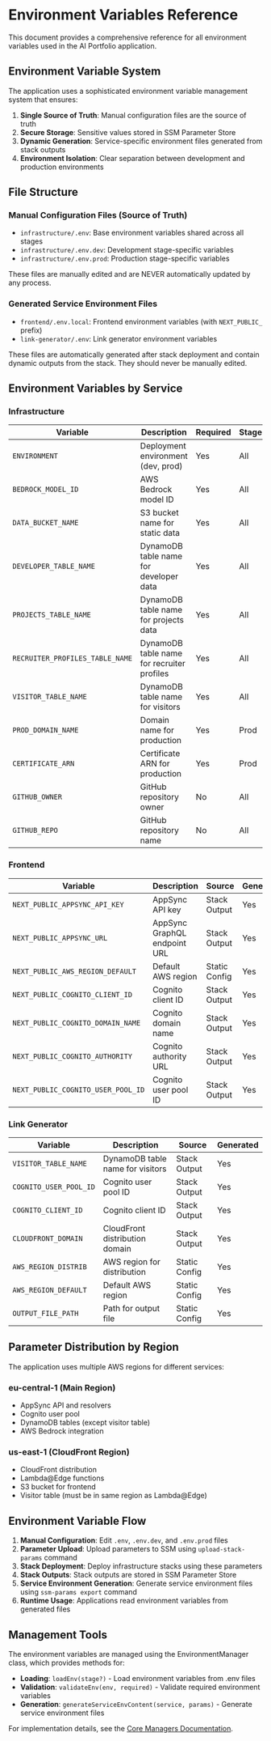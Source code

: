 # Environment Variables Reference

This document provides a comprehensive reference for all environment variables used in the AI Portfolio application.

## Environment Variable System

The application uses a sophisticated environment variable management system that ensures:

1. **Single Source of Truth**: Manual configuration files are the source of truth
2. **Secure Storage**: Sensitive values stored in SSM Parameter Store
3. **Dynamic Generation**: Service-specific environment files generated from stack outputs
4. **Environment Isolation**: Clear separation between development and production environments

## File Structure

### Manual Configuration Files (Source of Truth)

- `infrastructure/.env`: Base environment variables shared across all stages
- `infrastructure/.env.dev`: Development stage-specific variables
- `infrastructure/.env.prod`: Production stage-specific variables

These files are manually edited and are NEVER automatically updated by any process.

### Generated Service Environment Files

- `frontend/.env.local`: Frontend environment variables (with `NEXT_PUBLIC_` prefix)
- `link-generator/.env`: Link generator environment variables

These files are automatically generated after stack deployment and contain dynamic outputs from the stack. They should never be manually edited.

## Environment Variables by Service

### Infrastructure

| Variable                        | Description                                | Required | Stage | Region       |
| ------------------------------- | ------------------------------------------ | -------- | ----- | ------------ |
| `ENVIRONMENT`                   | Deployment environment (dev, prod)         | Yes      | All   | All          |
| `BEDROCK_MODEL_ID`              | AWS Bedrock model ID                       | Yes      | All   | eu-central-1 |
| `DATA_BUCKET_NAME`              | S3 bucket name for static data             | Yes      | All   | eu-central-1 |
| `DEVELOPER_TABLE_NAME`          | DynamoDB table name for developer data     | Yes      | All   | eu-central-1 |
| `PROJECTS_TABLE_NAME`           | DynamoDB table name for projects data      | Yes      | All   | eu-central-1 |
| `RECRUITER_PROFILES_TABLE_NAME` | DynamoDB table name for recruiter profiles | Yes      | All   | eu-central-1 |
| `VISITOR_TABLE_NAME`            | DynamoDB table name for visitors           | Yes      | All   | us-east-1    |
| `PROD_DOMAIN_NAME`              | Domain name for production                 | Yes      | Prod  | us-east-1    |
| `CERTIFICATE_ARN`               | Certificate ARN for production             | Yes      | Prod  | us-east-1    |
| `GITHUB_OWNER`                  | GitHub repository owner                    | No       | All   | eu-central-1 |
| `GITHUB_REPO`                   | GitHub repository name                     | No       | All   | eu-central-1 |

### Frontend

| Variable                           | Description                  | Source        | Generated |
| ---------------------------------- | ---------------------------- | ------------- | --------- |
| `NEXT_PUBLIC_APPSYNC_API_KEY`      | AppSync API key              | Stack Output  | Yes       |
| `NEXT_PUBLIC_APPSYNC_URL`          | AppSync GraphQL endpoint URL | Stack Output  | Yes       |
| `NEXT_PUBLIC_AWS_REGION_DEFAULT`   | Default AWS region           | Static Config | Yes       |
| `NEXT_PUBLIC_COGNITO_CLIENT_ID`    | Cognito client ID            | Stack Output  | Yes       |
| `NEXT_PUBLIC_COGNITO_DOMAIN_NAME`  | Cognito domain name          | Stack Output  | Yes       |
| `NEXT_PUBLIC_COGNITO_AUTHORITY`    | Cognito authority URL        | Stack Output  | Yes       |
| `NEXT_PUBLIC_COGNITO_USER_POOL_ID` | Cognito user pool ID         | Stack Output  | Yes       |

### Link Generator

| Variable               | Description                      | Source        | Generated |
| ---------------------- | -------------------------------- | ------------- | --------- |
| `VISITOR_TABLE_NAME`   | DynamoDB table name for visitors | Stack Output  | Yes       |
| `COGNITO_USER_POOL_ID` | Cognito user pool ID             | Stack Output  | Yes       |
| `COGNITO_CLIENT_ID`    | Cognito client ID                | Stack Output  | Yes       |
| `CLOUDFRONT_DOMAIN`    | CloudFront distribution domain   | Stack Output  | Yes       |
| `AWS_REGION_DISTRIB`   | AWS region for distribution      | Static Config | Yes       |
| `AWS_REGION_DEFAULT`   | Default AWS region               | Static Config | Yes       |
| `OUTPUT_FILE_PATH`     | Path for output file             | Static Config | Yes       |

## Parameter Distribution by Region

The application uses multiple AWS regions for different services:

### eu-central-1 (Main Region)

- AppSync API and resolvers
- Cognito user pool
- DynamoDB tables (except visitor table)
- AWS Bedrock integration

### us-east-1 (CloudFront Region)

- CloudFront distribution
- Lambda@Edge functions
- S3 bucket for frontend
- Visitor table (must be in same region as Lambda@Edge)

## Environment Variable Flow

1. **Manual Configuration**: Edit `.env`, `.env.dev`, and `.env.prod` files
2. **Parameter Upload**: Upload parameters to SSM using `upload-stack-params` command
3. **Stack Deployment**: Deploy infrastructure stacks using these parameters
4. **Stack Outputs**: Stack outputs are stored in SSM Parameter Store
5. **Service Environment Generation**: Generate service environment files using `ssm-params export` command
6. **Runtime Usage**: Applications read environment variables from generated files

## Management Tools

The environment variables are managed using the EnvironmentManager class, which provides methods for:

- **Loading**: `loadEnv(stage?)` - Load environment variables from .env files
- **Validation**: `validateEnv(env, required)` - Validate required environment variables
- **Generation**: `generateServiceEnvContent(service, params)` - Generate service environment files

For implementation details, see the [Core Managers Documentation](../architecture/infrastructure/core-managers.md).
